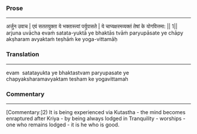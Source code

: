 ### Prose 
 --- 
अर्जुन उवाच |
एवं सततयुक्ता ये भक्तास्त्वां पर्युपासते |
ये चाप्यक्षरमव्यक्तं तेषां के योगवित्तमा: || 1||
arjuna uvācha
evaṁ satata-yuktā ye bhaktās tvāṁ paryupāsate
ye chāpy akṣharam avyaktaṁ teṣhāṁ ke yoga-vittamāḥ

### Translation 
 --- 
evam  satatayukta ye bhaktastvam paryupasate ye chapyaksharamavyaktam tesham ke yogavittamah

### Commentary 
 --- 
[Commentary:]2) It is being experienced via Kutastha - the mind becomes enraptured after Kriya - by being always lodged in Tranquility - worships - one who remains lodged - it is he who is good.